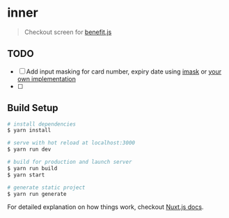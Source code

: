 # inner

> Checkout screen for [benefit.js](https://github.com/benefit-js/benefit-js)

## TODO

- [ ] Add input masking for card number, expiry date using [imask](https://github.com/uNmAnNeR/imaskjs/tree/master/packages/vue-imask) or [your own implementation](https://stackoverflow.com/a/55010378/2022751)
- [ ] 

## Build Setup

``` bash
# install dependencies
$ yarn install

# serve with hot reload at localhost:3000
$ yarn run dev

# build for production and launch server
$ yarn run build
$ yarn start

# generate static project
$ yarn run generate
```

For detailed explanation on how things work, checkout [Nuxt.js docs](https://nuxtjs.org).
